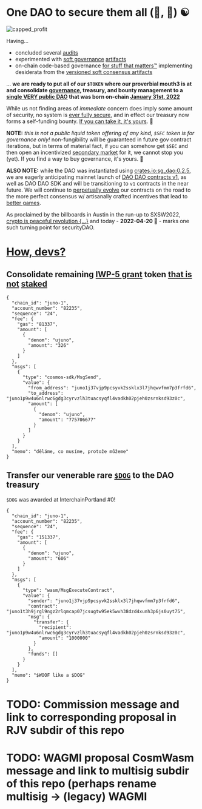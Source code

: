 # One DAO to secure them all (🦀, 📜) ☯️
![capped_profit](https://user-images.githubusercontent.com/1236584/164290419-13608416-89a1-4b3e-a4ae-1a31e5ba32ea.png)

Having...
- concluded several [audits](https://github.com/securityDAO/audits)
- experimented with [soft governance](https://element.io/blog/element-welcomes-polls/) [artifacts](https://commonwealth.im/juno/discussion/4102-prop-17-unity-win-win-win)
- on-chain code-based governance [for stuff that matters™]() implementing desiderata from the [versioned soft consensus artifacts](https://twitter.com/bmorphism/status/1516806690804432897)

... **we are ready to put all of our `$TOKEN` where our proverbial mouth3 is at and consolidate [governance](), treasury, and bounty management to a [single VERY public DAO](https://daodao.zone/dao/juno1p9w4u6nlrwc6gdg3cyrvzlh3tuacsyqfl4vadkh02pjeh0zsrnksd93z0c)
that was born on-chain [January 31st, 2022](https://www.mintscan.io/juno/txs/6E698161F98C5A45B3F46041BEC42A48420E77A33F2A89AD47E409AD305DA8C1)**

While us not finding areas of _immediate_ concern does imply some amount of security, no system is [ever fully secure](https://leanprover.github.io/theorem_proving_in_lean/introduction.html),
and in effect our treasury now forms a self-funding bounty. [If you can take it, it's yours](https://twitter.com/dystopiabreaker/status/1514415972702072838?s=20&t=-NFfDo7taMXwCovNwfdumw). 🏴

**NOTE:** _this is not a public liquid token offering of any kind, `$SEC` token is for governance only!_
non-fungibility will be guaranteed in future gov contract iterations, but in terms of material fact,
if you can somehow get `$SEC` and then open an incentivized [secondary market](https://frontier.osmosis.zone/) for it,
we cannot stop you (yet). If you find a way to buy governance, it's yours. 🏴

**ALSO NOTE:** while the DAO was instantiated using [crates.io:sg_dao:0.2.5](https://www.mintscan.io/juno/wasm/code/43),
we are eagerly anticipating mainnet launch of [DAO DAO contracts v1](https://www.mintscan.io/juno/txs/794F6A60C59B605F4C33F8AA987DD891253E3F900BF3F406EA9B637D22FF2EF0),
as well as DAO DAO SDK and will be transitioning to `v1` contracts in the near future.
We will continue to [perpetually evolve](https://upload.wikimedia.org/wikipedia/commons/5/5b/PermanentRevolution.jpg) our contracts on the road to the more perfect consensus w/ artisanally crafted incentives that lead to [better games](https://twitter.com/bmorphism/status/1503308154104287238?s=20&t=v3obL8RCIKDUUrwjnX9m2Q).

As proclaimed by the billboards in Austin in the run-up to SXSW2022, [crypto is peaceful revolution {...}](https://mobile.twitter.com/nincoroby/status/1502105215851544591)
and today - **2022-04-20 🌱** - marks one such turning point for securityDAO.

# [How, devs?](https://twitter.com/alpeh_v/status/1479220092336496648)
## Consolidate remaining [IWP-5 grant](https://github.com/InterWasm/DAO/blob/main/IWPs/iwp-5.md) token [that is not](https://www.mintscan.io/juno/txs/98E73697A7E41BF769C5B50DA9C6E1D93FFDCDD9D409F4F7C73EBDC4CB6BDF9F) [staked](https://www.mintscan.io/juno/txs/0B8538AF95FECFEA27D944C16DBC1F07FC0627DD1ABAD7B77C7DC21347E27838)
```
{
  "chain_id": "juno-1",
  "account_number": "82235",
  "sequence": "24",
  "fee": {
    "gas": "81337",
    "amount": [
      {
        "denom": "ujuno",
        "amount": "326"
      }
    ]
  },
  "msgs": [
    {
      "type": "cosmos-sdk/MsgSend",
      "value": {
        "from_address": "juno1j37vjp9pcsyvk2ssklx3l7jhqwvfmm7p3frfd6",
        "to_address": "juno1p9w4u6nlrwc6gdg3cyrvzlh3tuacsyqfl4vadkh02pjeh0zsrnksd93z0c",
        "amount": [
          {
            "denom": "ujuno",
            "amount": "775706677"
          }
        ]
      }
    }
  ],
  "memo": "děláme, co musíme, protože můžeme"
}
```
## Transfer our venerable rare [`$DOG`](https://mobile.twitter.com/d0gda0) to the DAO treasury
`$DOG` was awarded at InterchainPortland #0!
```
{
  "chain_id": "juno-1",
  "account_number": "82235",
  "sequence": "24",
  "fee": {
    "gas": "151337",
    "amount": [
      {
        "denom": "ujuno",
        "amount": "606"
      }
    ]
  },
  "msgs": [
    {
      "type": "wasm/MsgExecuteContract",
      "value": {
        "sender": "juno1j37vjp9pcsyvk2ssklx3l7jhqwvfmm7p3frfd6",
        "contract": "juno1t3h9jrgl9ngz2rlqmcap07jcsugtw95ek5wvh38dzd4xunh3p6js0uyt75",
        "msg": {
          "transfer": {
            "recipient": "juno1p9w4u6nlrwc6gdg3cyrvzlh3tuacsyqfl4vadkh02pjeh0zsrnksd93z0c",
            "amount": "1000000"
          }
        },
        "funds": []
      }
    }
  ],
  "memo": "$WOOF like a $DOG"
}
```
# TODO: Commission message and link to corresponding proposal in RJV subdir of this repo
# TODO: WAGMI proposal CosmWasm message and link to multisig subdir of this repo (perhaps rename multisig -> (legacy) WAGMI
